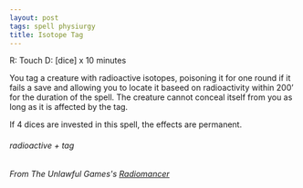 ```yaml
---
layout: post
tags: spell physiurgy
title: Isotope Tag
---
```

R: Touch  D: [dice] x 10 minutes

You tag a creature with radioactive isotopes, poisoning it for one round if it fails a save and allowing you to locate it baseed on radioactivity within 200’ for the duration of the spell. The creature cannot conceal itself from you as long as it is affected by the tag.

If 4 dices are invested in this spell, the effects are permanent.
 
###### radioactive + tag
###### From The Unlawful Games's [Radiomancer](http://unlawfulgames.blogspot.com/2018/08/osr-radiomancer.html)

